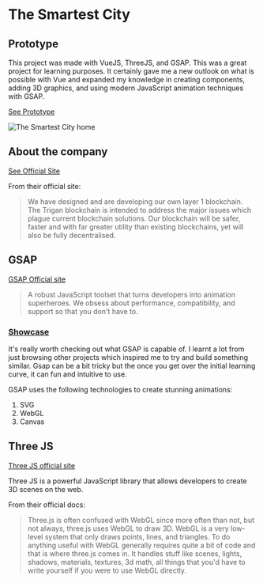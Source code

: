 # The Smartest City

## Prototype

This project was made with VueJS, ThreeJS, and GSAP.  This was a great project for learning purposes.  It certainly gave me a new outlook on what is possible with Vue and expanded my knowledge in creating components, adding 3D graphics, and using modern JavaScript animation techniques with GSAP. 

[See Prototype](https://thesmartestcity.netlify.app/about)

![The Smartest City home](/images/work/the-smartest-city/the-smartest-city.png)

## About the company

[See Official Site](https://trigan.org/)

From their official site:

>We have designed and are developing our own layer 1 blockchain. The Trigan blockchain is intended to address the major issues which plague current blockchain solutions. Our blockchain will be safer, faster and with far greater utility than existing blockchains, yet will also be fully decentralised.

## GSAP

[GSAP Official site](https://greensock.com/gsap/)

>A robust JavaScript toolset that turns developers into animation superheroes.  We obsess about performance, compatibility, and support so that you don't have to.

### [Showcase](https://greensock.com/showcase/)

It's really worth checking out what GSAP is capable of.  I learnt a lot from just browsing other projects which inspired me to try and build something similar. Gsap can be a bit tricky but the once you get over the initial learning curve, it can fun and intuitive to use. 

GSAP uses the following technologies to create stunning animations:
1. SVG
2. WebGL
3. Canvas

## Three JS

[Three JS official site](https://threejs.org/)

Three JS is a powerful JavaScript library that allows developers to create 3D scenes on the web.  

From their official docs:

>Three.js is often confused with WebGL since more often than not, but not always, three.js uses WebGL to draw 3D. WebGL is a very low-level system that only draws points, lines, and triangles. To do anything useful with WebGL generally requires quite a bit of code and that is where three.js comes in. It handles stuff like scenes, lights, shadows, materials, textures, 3d math, all things that you'd have to write yourself if you were to use WebGL directly.


